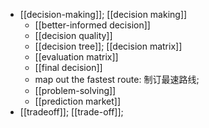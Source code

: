 - [[decision-making]]; [[decision making]]
    - [[better-informed decision]]
    - [[decision quality]]
    - [[decision tree]]; [[decision matrix]]
    - [[evaluation matrix]]
    - [[final decision]]
    - map out the fastest route: 制订最速路线;
    - [[problem-solving]]
    - [[prediction market]]
- [[tradeoff]]; [[trade-off]];
